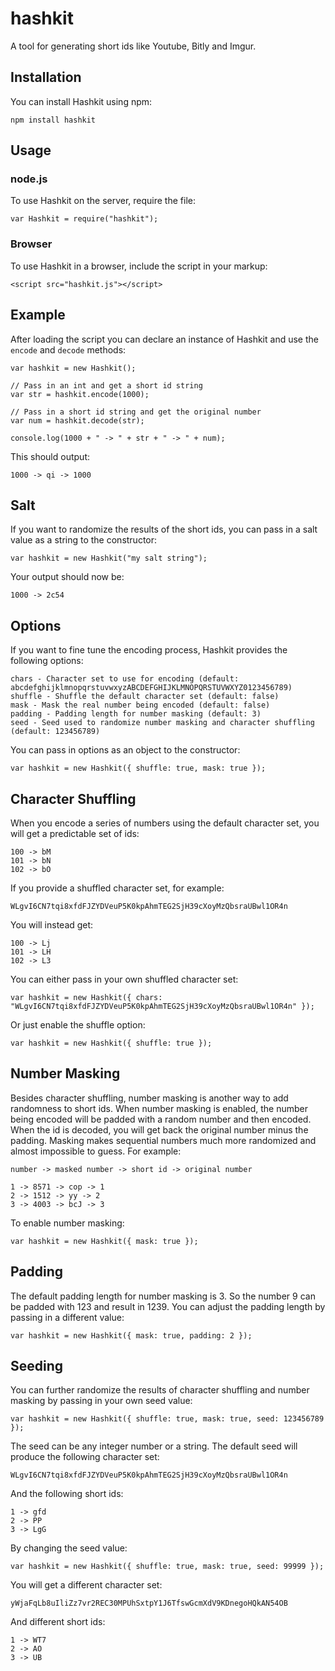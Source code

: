 hashkit
=======

A tool for generating short ids like Youtube, Bitly and Imgur.

## Installation

You can install Hashkit using npm:

    npm install hashkit

## Usage

### node.js

To use Hashkit on the server, require the file:

    var Hashkit = require("hashkit");

### Browser

To use Hashkit in a browser, include the script in your markup:

    <script src="hashkit.js"></script>

## Example

After loading the script you can declare an instance of Hashkit and use the `encode` and `decode` methods:

    var hashkit = new Hashkit();

    // Pass in an int and get a short id string
    var str = hashkit.encode(1000);

    // Pass in a short id string and get the original number
    var num = hashkit.decode(str);

    console.log(1000 + " -> " + str + " -> " + num);

This should output:

    1000 -> qi -> 1000

## Salt

If you want to randomize the results of the short ids, you can pass in a salt value as a string to the constructor:

    var hashkit = new Hashkit("my salt string");

Your output should now be:

    1000 -> 2c54

## Options

If you want to fine tune the encoding process, Hashkit provides the following options:

    chars - Character set to use for encoding (default: abcdefghijklmnopqrstuvwxyzABCDEFGHIJKLMNOPQRSTUVWXYZ0123456789)
    shuffle - Shuffle the default character set (default: false)
    mask - Mask the real number being encoded (default: false)
    padding - Padding length for number masking (default: 3)
    seed - Seed used to randomize number masking and character shuffling (default: 123456789)

You can pass in options as an object to the constructor:

    var hashkit = new Hashkit({ shuffle: true, mask: true });

## Character Shuffling

When you encode a series of numbers using the default character set, you will get a predictable set of ids:

    100 -> bM
    101 -> bN
    102 -> bO

If you provide a shuffled character set, for example:

    WLgvI6CN7tqi8xfdFJZYDVeuP5K0kpAhmTEG2SjH39cXoyMzQbsraUBwl1OR4n

You will instead get:

    100 -> Lj
    101 -> LH
    102 -> L3

You can either pass in your own shuffled character set:

    var hashkit = new Hashkit({ chars: "WLgvI6CN7tqi8xfdFJZYDVeuP5K0kpAhmTEG2SjH39cXoyMzQbsraUBwl1OR4n" });

Or just enable the shuffle option:

    var hashkit = new Hashkit({ shuffle: true });

## Number Masking

Besides character shuffling, number masking is another way to add randomness to short ids. When number masking is enabled, the number being
encoded will be padded with a random number and then encoded. When the id is decoded, you will get back the original number minus the padding.
Masking makes sequential numbers much more randomized and almost impossible to guess. For example:

    number -> masked number -> short id -> original number

    1 -> 8571 -> cop -> 1
    2 -> 1512 -> yy -> 2
    3 -> 4003 -> bcJ -> 3

To enable number masking:

    var hashkit = new Hashkit({ mask: true });

## Padding

The default padding length for number masking is 3. So the number 9 can be padded with 123 and result in 1239. You can adjust the padding length by
passing in a different value:

    var hashkit = new Hashkit({ mask: true, padding: 2 });

## Seeding

You can further randomize the results of character shuffling and number masking by passing in your own seed value:

    var hashkit = new Hashkit({ shuffle: true, mask: true, seed: 123456789 });

The seed can be any integer number or a string. The default seed will produce the following character set:

    WLgvI6CN7tqi8xfdFJZYDVeuP5K0kpAhmTEG2SjH39cXoyMzQbsraUBwl1OR4n

And the following short ids:

    1 -> gfd
    2 -> PP
    3 -> LgG

By changing the seed value:

    var hashkit = new Hashkit({ shuffle: true, mask: true, seed: 99999 });

You will get a different character set:

    yWjaFqLb8uIliZz7vr2REC30MPUhSxtpY1J6TfswGcmXdV9KDnegoHQkAN54OB

And different short ids:

    1 -> WT7
    2 -> AO
    3 -> UB
